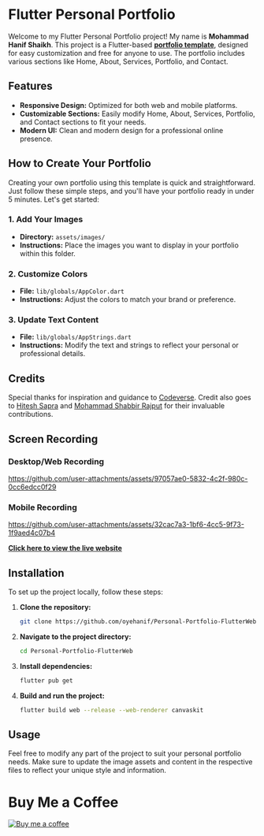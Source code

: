 # Flutter Personal Portfolio

Welcome to my Flutter Personal Portfolio project! My name is **Mohammad Hanif Shaikh**. This project is a Flutter-based **[portfolio template](https://oyehanif.me/)**, designed for easy customization and free for anyone to use. The portfolio includes various sections like Home, About, Services, Portfolio, and Contact.

## Features

- **Responsive Design:** Optimized for both web and mobile platforms.
- **Customizable Sections:** Easily modify Home, About, Services, Portfolio, and Contact sections to fit your needs.
- **Modern UI:** Clean and modern design for a professional online presence.

## How to Create Your Portfolio

Creating your own portfolio using this template is quick and straightforward. Just follow these simple steps, and you'll have your portfolio ready in under 5 minutes. Let's get started:

### 1. Add Your Images
- **Directory:** `assets/images/`
- **Instructions:** Place the images you want to display in your portfolio within this folder.

### 2. Customize Colors
- **File:** `lib/globals/AppColor.dart`
- **Instructions:** Adjust the colors to match your brand or preference.

### 3. Update Text Content
- **File:** `lib/globals/AppStrings.dart`
- **Instructions:** Modify the text and strings to reflect your personal or professional details.

## Credits



Special thanks for inspiration and guidance to [Codeverse](https://www.youtube.com/@codeverse971). Credit also goes to [Hitesh Sapra](https://github.com/saprahits) and [Mohammad Shabbir Rajput](https://github.com/oyefalak) for their invaluable contributions.

## Screen Recording

### Desktop/Web Recording
https://github.com/user-attachments/assets/97057ae0-5832-4c2f-980c-0cc6edcc0f29

### Mobile Recording
https://github.com/user-attachments/assets/32cac7a3-1bf6-4cc5-9f73-1f9aed4c07b4

[**Click here to view the live website**](https://oyehanif.me/)

## Installation

To set up the project locally, follow these steps:

1. **Clone the repository:**
    ```sh
    git clone https://github.com/oyehanif/Personal-Portfolio-FlutterWeb.git
    ```
2. **Navigate to the project directory:**
    ```sh
    cd Personal-Portfolio-FlutterWeb
    ```
3. **Install dependencies:**
    ```sh
    flutter pub get
    ```
4. **Build and run the project:**
    ```sh
    flutter build web --release --web-renderer canvaskit
    ```

## Usage

Feel free to modify any part of the project to suit your personal portfolio needs. Make sure to update the image assets and content in the respective files to reflect your unique style and information.

# Buy Me a Coffee

[![Buy me a coffee](https://www.buymeacoffee.com/assets/img/custom_images/yellow_img.png)](buymeacoffee.com/oyehanif
)

